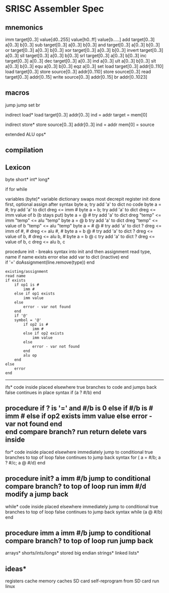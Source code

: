 SRISC Assembler Spec
====================


mnemonics
---------
imm		target[0..3]	value[d0..255]
						value[h0..ff]
						value[b.....]
add		target[0..3]	a[0..3]		b[0..3]
sub		target[0..3]	a[0..3]		b[0..3]
and		target[0..3]	a[0..3]		b[0..3]
or		target[0..3]	a[0..3]		b[0..3]
xor		target[0..3]	a[0..3]		b[0..3]
invert	target[0..3]	a[0..3]
sll		target[0..3]	a[0..3]		b[0..3]
srl		target[0..3]	a[0..3]		b[0..3]
inc		target[0..3]	a[0..3]
dec		target[0..3]	a[0..3]
ind		a[0..3]
ult		a[0..3]		b[0..3]
slt		a[0..3]		b[0..3]
equ		a[0..3]		b[0..3]
eqz		a[0..3]
set
load	target[0..3]	addr[0..110]
load	target[0..3]
store	source[0..3]	addr[0..110]
store	source[0..3]
read	target[0..3]	addr[0..15]
write	source[0..3]	addr[0..15]
br		addr[0..1023]

macros
------
jump
	jump <label>
		set
		br <label>

indirect load*
	load target[0..3] addr[0..3]
		ind = addr
		target = mem[0]
	
indirect store*
	store source[0..3] addr[0..3]
		ind = addr
		mem[0] = source
		
extended ALU ops*
		
compilation
---------------------------------------------------------------------
Lexicon
-------
<type>
	byte
	short*
	int*
	long*
	
if
for
while
<mnemonics>


variables (byte)*
	variable dictionary
	swaps most decrepit register
	init done first, optional assign after
	syntax
		byte a;
			try add 'a' to dict
			no code
		byte a = #;
			try add 'a' to dict
			dreg <= imm #
		byte a = b;
			try add 'a' to dict
			dreg <= imm value of b (b stays put)
		byte a = @ #
			try add 'a' to dict
			dreg "temp" <= imm
			"temp" <= alu "temp"
		byte a = @ b
			try add 'a' to dict
			dreg "temp" <= value of b
			"temp" <= alu "temp"
		byte a = # @ #
			try add 'a' to dict
			? dreg <= imm of #, #
			dreg <= alu #, #
		byte a = b @ #
			try add 'a' to dict
			? dreg <= value of b, #
			dreg <= alu b, #
		byte a = b @ c
			try add 'a' to dict
			? dreg <= value of b, c
			dreg <= alu b, c
		
procedure
	init - breaks syntax into init and then assignment
	read type, name
	if name exists
		error
	else
		add var to dict (inactive)
	end		
	if '='
		doAssignment(line.remove(type))
	end

	existing/assignment
	read name
	if exists			
		if op1 is #
			imm #
		else if op1 exists
			imm value
		else
			error - var not found
		end
		if '@'
		symbol = '@'
			if op2 is #
				imm #
			else if op2 exists
				imm value
			else
				error - var not found
			end
			alu op
		end				
	else
		error
	end
-------------------------------------------------------	
ifs*
	code inside placed elsewhere
	true branches to code and jumps back
	false continues in place
	syntax
		if (a ? #/b)
		end
		
procedure
	if ? is '=' and #/b is 0
	else
		if #/b is #
			imm #
		else if op2 exists
			imm value
		else
			error - var not found
		end		
	end
	compare
	branch?
	run
	return
	delete vars inside
------------------------------------------------------------	
for*
	code inside placed elsewhere
	immediately jump to conditional
	true branches to top of loop
	false continues to jump back
	syntax
		for (<type> a = #/b; a ? #/c; a @ #/d)
		end
		
procedure
	init? a
	imm #/b
	jump to conditional
		compare
		branch? to top of loop
		run
		imm #/d
		modify a
	jump back
-------------------------------------------------------------
while*
	code inside placed elsewhere
	immediately jump to conditional
	true branches to top of loop
	false continues to jump back
	syntax
		while (a @ #/b)
		end
		
procedure
	imm a
	imm #/b
	jump to conditional
		compare
		branch? to top of loop
		run
	jump back
-----------------------------------------------------------------		
arrays*
	shorts/ints/longs*
		stored big endian
	strings*
	linked lists*
	
ideas*
------
registers cache memory caches SD card
self-reprogram from SD card
run linux